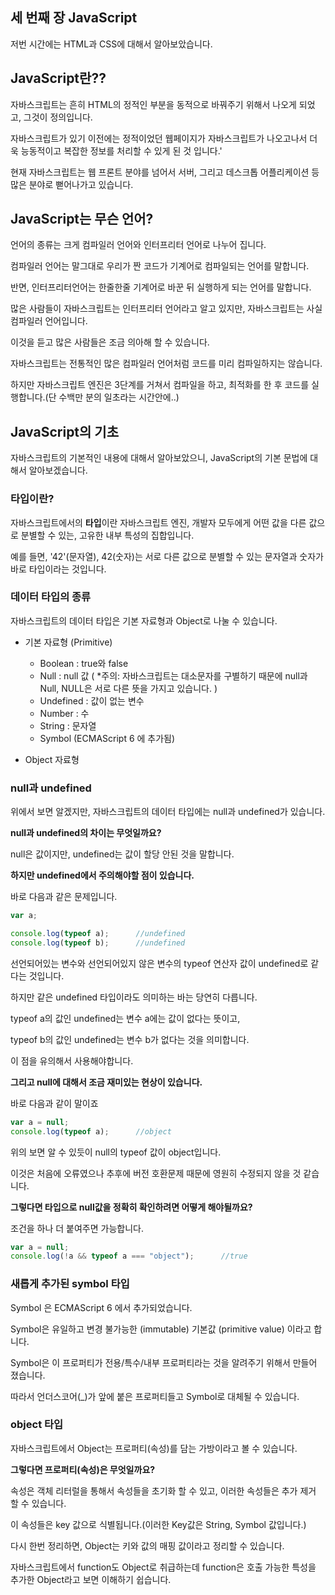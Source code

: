 ## 세 번째 장 JavaScript

저번 시간에는 HTML과 CSS에 대해서 알아보았습니다.

## JavaScript란??

자바스크립트는 흔히 HTML의 정적인 부분을 동적으로 바꿔주기 위해서 나오게 되었고, 그것이 정의입니다.

자바스크립트가 있기 이전에는 정적이었던 웹페이지가 자바스크립트가 나오고나서 더욱 능동적이고 복잡한 정보를 처리할 수 있게 된 것 입니다.'

현재 자바스크립트는 웹 프론트 분야를 넘어서 서버, 그리고 데스크톱 어플리케이션 등 많은 분야로 뻗어나가고 있습니다.

## JavaScript는 무슨 언어?

언어의 종류는 크게 컴파일러 언어와 인터프리터 언어로 나누어 집니다.

컴파일러 언어는 말그대로 우리가 짠 코드가 기계어로 컴파일되는 언어를 말합니다.

반면, 인터프리터언어는 한줄한줄 기계어로 바꾼 뒤 실행하게 되는 언어를 말합니다.

많은 사람들이 자바스크립트는 인터프리터 언어라고 알고 있지만, 자바스크립트는 사실 컴파일러 언어입니다.

이것을 듣고 많은 사람들은 조금 의아해 할 수 있습니다.

자바스크립트는 전통적인 많은 컴파일러 언어처럼 코드를 미리 컴파일하지는 않습니다.

하지만 자바스크립트 엔진은 3단계를 거쳐서 컴파일을 하고, 최적화를 한 후 코드를 실행합니다.(단 수백만 분의 일초라는 시간안에..)

## JavaScript의 기초

자바스크립트의 기본적인 내용에 대해서 알아보았으니, JavaScript의 기본 문법에 대해서 알아보겠습니다.

### 타입이란?

자바스크립트에서의 **타입**이란 자바스크립트 엔진, 개발자 모두에게 어떤 값을 다른 값으로 분별할 수 있는, 고유한 내부 특성의 집합입니다.

예를 들면, '42'(문자열), 42(숫자)는 서로 다른 값으로 분별할 수 있는 문자열과 숫자가 바로 타입이라는 것입니다.


### 데이터 타입의 종류

자바스크립트의 데이터 타입은 기본 자료형과 Object로 나눌 수 있습니다.

- 기본 자료형 (Primitive)
    - Boolean : true와 false
    - Null : null 값 ( *주의: 자바스크립트는 대소문자를 구별하기 때문에 null과 Null, NULL은 서로 다른 뜻을 가지고 있습니다. )
    - Undefined : 값이 없는 변수
    - Number : 수
    - String : 문자열
    - Symbol (ECMAScript 6 에 추가됨)

- Object 자료형

### null과 undefined

위에서 보면 알겠지만, 자바스크립트의 데이터 타입에는 null과 undefined가 있습니다.

**null과 undefined의 차이는 무엇일까요?**

null은 값이지만, undefined는 값이 할당 안된 것을 말합니다.

**하지만 undefined에서 주의해야할 점이 있습니다.**

바로 다음과 같은 문제입니다.

```js
var a;

console.log(typeof a);      //undefined
console.log(typeof b);      //undefined
```

선언되어있는 변수와 선언되어있지 않은 변수의 typeof 연산자 값이 undefined로 같다는 것입니다.

하지만 같은 undefined 타입이라도 의미하는 바는 당연히 다릅니다.

typeof a의 값인 undefined는 변수 a에는 값이 없다는 뜻이고,

typeof b의 값인 undefined는 변수 b가 없다는 것을 의미합니다.

이 점을 유의해서 사용해야합니다.

**그리고 null에 대해서 조금 재미있는 현상이 있습니다.**

바로 다음과 같이 말이죠

```js
var a = null;
console.log(typeof a);      //object
```

위의 보면 알 수 있듯이 null의 typeof 값이 object입니다.

이것은 처음에 오류였으나 추후에 버전 호환문제 때문에 영원히 수정되지 않을 것 같습니다.

**그렇다면 타입으로 null값을 정확히 확인하려면 어떻게 해야될까요?**

조건을 하나 더 붙여주면 가능합니다.

```js
var a = null;
console.log(!a && typeof a === "object");      //true
```

### 새롭게 추가된 symbol 타입

Symbol 은 ECMAScript 6 에서 추가되었습니다.

Symbol은 유일하고 변경 불가능한 (immutable) 기본값 (primitive value) 이라고 합니다.

Symbol은 이 프로퍼티가 전용/특수/내부 프로퍼티라는 것을 알려주기 위해서 만들어 졌습니다.

따라서 언더스코어(_)가 앞에 붙은 프로퍼티들고 Symbol로 대체될 수 있습니다.

### object 타입

자바스크립트에서 Object는 프로퍼티(속성)를 담는 가방이라고 볼 수 있습니다.

**그렇다면 프로퍼티(속성)은 무엇일까요?**

속성은 객체 리터럴을 통해서 속성들을 초기화 할 수 있고, 이러한 속성들은 추가 제거 할 수 있습니다.

이 속성들은 key 값으로 식별됩니다.(이러한 Key값은 String, Symbol 값입니다.)

다시 한번 정리하면, Object는 키와 값의 매핑 값이라고 정리할 수 있습니다.

자바스크립트에서 function도 Object로 취급하는데 function은 호출 가능한 특성을 추가한 Object라고 보면 이해하기 쉽습니다.